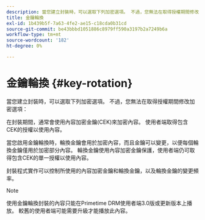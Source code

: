 ```yaml
---
description: 當您建立封裝時，可以選取下列加密選項。 不過，您無法在取得授權期間修改加密選項
title: 金鑰輪換
exl-id: 1b439b5f-7a63-4fe2-ae15-c18cda0b31cd
source-git-commit: be43bbbd1051886c8979ff590a3197b2a7249b6a
workflow-type: tm+mt
source-wordcount: '182'
ht-degree: 0%

---
```


# 金鑰輪換 {#key-rotation}

當您建立封裝時，可以選取下列加密選項。 不過，您無法在取得授權期間修改加密選項：

在封裝期間，通常會使用內容加密金鑰(CEK)來加密內容。 使用者端取得包含CEK的授權以使用內容。

當您啟用金鑰輪換時，輪換金鑰會用於加密內容，而且金鑰可以變更，以便每個輪換金鑰僅用於加密部分內容。 輪換金鑰使用內容加密金鑰保護，使用者端仍可取得包含CEK的單一授權以使用內容。

封裝程式實作可以控制所使用的內容加密金鑰和輪換金鑰，以及輪換金鑰的變更頻率。

>[!NOTE]
>
>使用金鑰輪換封裝的內容只能在Primetime DRM使用者端3.0版或更新版本上播放。 較舊的使用者端可能需要升級才能播放此內容。
